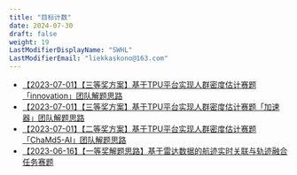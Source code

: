 ```yaml
---
title: "目标计数"
date: 2024-07-30
draft: false
weight: 19
LastModifierDisplayName: "SWHL"
LastModifierEmail: "liekkaskono@163.com"
---
```

 
- [【2023-07-01】【三等奖方案】基于TPU平台实现人群密度估计赛题「innovation」团队解题思路](http://mp.weixin.qq.com/s?__biz=MzI5ODQxMTk5MQ==&mid=2247516277&idx=1&sn=bf4f753a5ed42a1a700ba0bdda2ed8b6&chksm=eca4f2cddbd37bdb60094511fd412a4dff454279535d19c7cbc5cd2762a441f133704d40e9a3#rd)
- [【2023-07-01】【三等奖方案】基于TPU平台实现人群密度估计赛题「加速器」团队解题思路](http://mp.weixin.qq.com/s?__biz=MzI5ODQxMTk5MQ==&mid=2247516301&idx=1&sn=301dce2fbf4502312b696e868b9e06b5&chksm=eca4f235dbd37b23cec654df4d8b4b478c85b6011b7dbf993f5910b09cfa3ea375807e4f1fbd#rd)
- [【2023-07-01】【二等奖方案】基于TPU平台实现人群密度估计赛题「ChaMd5-AI」团队解题思路](http://mp.weixin.qq.com/s?__biz=MzI5ODQxMTk5MQ==&mid=2247516317&idx=1&sn=9f262ede522d7c3b8b71b22930dc4001&chksm=eca4f225dbd37b33f174f52db5ec2f71c5bc7f2565f4034374ad8679e9ef41475587117485eb#rd)
- [【2023-06-16】【一等奖解题思路】基于雷达数据的航迹实时关联与轨迹融合任务赛题](http://mp.weixin.qq.com/s?__biz=MzI5ODQxMTk5MQ==&mid=2247515796&idx=1&sn=1472be4ece893fdae068fcb813c7fd5f&chksm=eca4cc2cdbd3453a0ea3a24d9679ef6029d608bf904fe8cd328b31330afa32cc3b9a90cf493b#rd)

